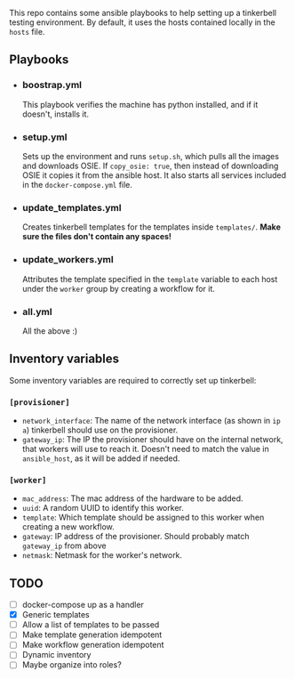This repo contains some ansible playbooks to help setting up a tinkerbell testing environment. By default, it uses the hosts contained locally in the `hosts` file.

## Playbooks

- ### boostrap.yml
  This playbook verifies the machine has python installed, and if it doesn't, installs it.

- ### setup.yml
  Sets up the environment and runs `setup.sh`, which pulls all the images and downloads OSIE. If `copy_osie: true`, then instead of downloading OSIE it copies it from the ansible host. It also starts all services included in the `docker-compose.yml` file.

- ### update_templates.yml
  Creates tinkerbell templates for the templates inside `templates/`. **Make sure the files don't contain any spaces!**

- ### update_workers.yml
  Attributes the template specified in the `template` variable to each host under the `worker` group by creating a workflow for it.

- ### all.yml
  All the above :)

## Inventory variables
Some inventory variables are required to correctly set up tinkerbell:

### `[provisioner]`  
- `network_interface`: The name of the network interface (as shown in `ip a`) tinkerbell should use on the provisioner.
- `gateway_ip`: The IP the provisioner should have on the internal network, that workers will use to reach it. Doesn't need to match the value in `ansible_host`, as it will be added if needed.

### `[worker]`  
- `mac_address`: The mac address of the hardware to be added.
- `uuid`: A random UUID to identify this worker.
- `template`: Which template should be assigned to this worker when creating a new workflow.
- `gateway`: IP address of the provisioner. Should probably match `gateway_ip` from above
- `netmask`: Netmask for the worker's network.

## TODO

- [ ] docker-compose up as a handler
- [x] Generic templates
- [ ] Allow a list of templates to be passed
- [ ] Make template generation idempotent
- [ ] Make workflow generation idempotent
- [ ] Dynamic inventory
- [ ] Maybe organize into roles?